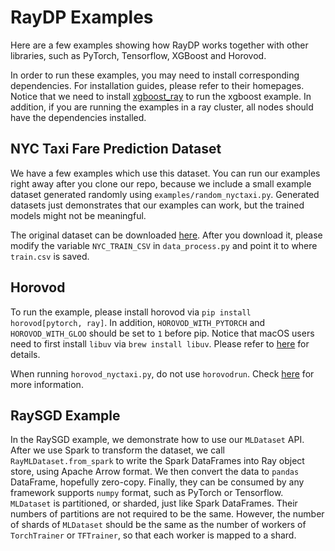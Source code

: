 # RayDP Examples
Here are a few examples showing how RayDP works together with other libraries, such as PyTorch, Tensorflow, XGBoost and Horovod. 

In order to run these examples, you may need to install corresponding dependencies. For installation guides, please refer to their homepages. Notice that we need to install [xgboost_ray](https://github.com/ray-project/xgboost_ray) to run the xgboost example. In addition, if you are running the examples in a ray cluster, all nodes should have the dependencies installed.

## NYC Taxi Fare Prediction Dataset
We have a few examples which use this dataset.
You can run our examples right away after you clone our repo, because we include a small example dataset generated randomly using `examples/random_nyctaxi.py`. Generated datasets just demonstrates that our examples can work, but the trained models might not be meaningful.

The original dataset can be downloaded [here](https://www.kaggle.com/c/new-york-city-taxi-fare-prediction/data). After you download it, please modify the variable `NYC_TRAIN_CSV` in `data_process.py` and point it to where `train.csv` is saved.

## Horovod
To run the example, please install horovod via `pip install horovod[pytorch, ray]`. In addition, `HOROVOD_WITH_PYTORCH` and `HOROVOD_WITH_GLOO` should be set to `1` before pip. Notice that macOS users need to first install `libuv` via `brew install libuv`. Please refer to [here](https://horovod.readthedocs.io/en/stable/install_include.html) for details.

When running `horovod_nyctaxi.py`, do not use `horovodrun`. Check [here](https://horovod.readthedocs.io/en/stable/ray_include.html) for more information. 

## RaySGD Example
In the RaySGD example, we demonstrate how to use our `MLDataset` API. After we use Spark to transform the dataset, we call `RayMLDataset.from_spark` to write the Spark DataFrames into Ray object store, using Apache Arrow format. We then convert the data to `pandas` DataFrame, hopefully zero-copy. Finally, they can be consumed by any framework supports `numpy` format, such as PyTorch or Tensorflow. `MLDataset` is partitioned, or sharded, just like Spark DataFrames. Their numbers of partitions are not required to be the same. However, the number of shards of `MLDataset` should be the same as the number of workers of `TorchTrainer` or `TFTrainer`, so that each worker is mapped to a shard.
